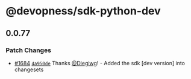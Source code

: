 # @devopness/sdk-python-dev

## 0.0.77

### Patch Changes

- [#1684](https://github.com/devopness/devopness/pull/1684) [`4a950de`](https://github.com/devopness/devopness/commit/4a950de13eb3f3ea620db20129eb9508b2bfc16c) Thanks [@Diegiwg](https://github.com/Diegiwg)! - Added the sdk [dev version] into changesets
